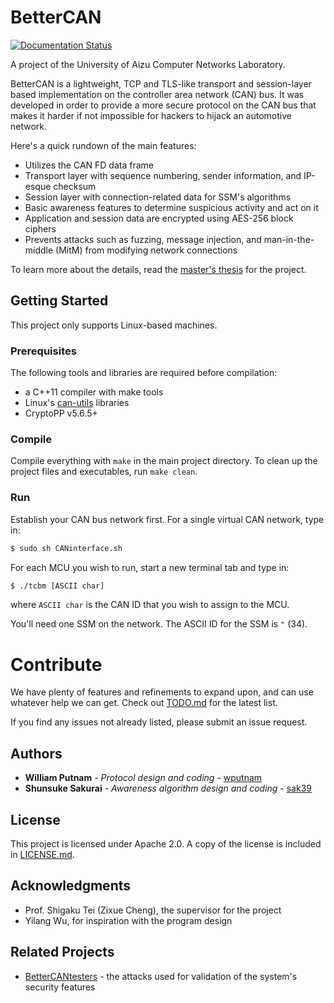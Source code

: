 # BetterCAN

[![Documentation Status](https://readthedocs.org/projects/bettercan/badge/?version=latest)](http://bettercan.readthedocs.io/en/latest/?badge=latest)

A project of the University of Aizu Computer Networks Laboratory.

BetterCAN is a lightweight, TCP and TLS-like transport and session-layer based implementation on the controller area network (CAN) bus. It was developed in order to provide a more secure protocol on the CAN bus that makes it harder if not impossible for hackers to hijack an automotive network.

Here's a quick rundown of the main features:
  - Utilizes the CAN FD data frame
  - Transport layer with sequence numbering, sender information, and IP-esque checksum
  - Session layer with connection-related data for SSM's algorithms
  - Basic awareness features to determine suspicious activity and act on it
  - Application and session data are encrypted using AES-256 block ciphers
  - Prevents attacks such as fuzzing, message injection, and man-in-the-middle (MitM) from modifying network connections

To learn more about the details, read the [master's thesis](MT.pdf) for the project.

## Getting Started

This project only supports Linux-based machines.

### Prerequisites

The following tools and libraries are required before compilation:
  - a C++11 compiler with make tools
  - Linux's [can-utils](https://github.com/linux-can/can-utils) libraries
  - CryptoPP v5.6.5+

### Compile

Compile everything with `make` in the main project directory. To clean up the project files and executables, run `make clean`.

### Run

Establish your CAN bus network first. For a single virtual CAN network, type in:

```sh
$ sudo sh CANinterface.sh
```

For each MCU you wish to run, start a new terminal tab and type in:

```sh
$ ./tcbm [ASCII char]
```

where `ASCII char` is the CAN ID that you wish to assign to the MCU.

You'll need one SSM on the network. The ASCII ID for the SSM is `"` (34).

# Contribute

We have plenty of features and refinements to expand upon, and can use whatever help we can get. Check out [TODO.md](TODO.md) for the latest list.

If you find any issues not already listed, please submit an issue request.

## Authors

* **William Putnam** - *Protocol design and coding* - [wputnam](https://github.com/wputnam)
* **Shunsuke Sakurai** - *Awareness algorithm design and coding* - [sak39](https://github.com/sak39)

## License

This project is licensed under Apache 2.0. A copy of the license is included in [LICENSE.md](LICENSE.md).

## Acknowledgments

* Prof. Shigaku Tei (Zixue Cheng), the supervisor for the project
* Yilang Wu, for inspiration with the program design

## Related Projects
- [BetterCANtesters](https://github.com/wputnam/BetterCANtests) - the attacks used for validation of the system's security features
